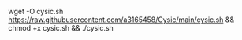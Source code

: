 wget -O cysic.sh https://raw.githubusercontent.com/a3165458/Cysic/main/cysic.sh && chmod +x cysic.sh && ./cysic.sh
